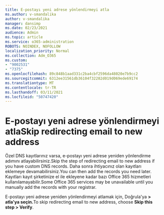 ```yaml
---
title: E-postayı yeni adrese yönlendirmeyi atla
ms.author: v-smandalika
author: v-smandalika
manager: dansimp
ms.date: 02/23/2021
audience: Admin
ms.topic: article
ms.service: o365-administration
ROBOTS: NOINDEX, NOFOLLOW
localization_priority: Normal
ms.collection: Adm_O365
ms.custom:
- "9002531"
- "7375"
ms.openlocfilehash: 89c848b1aad331c2ba4cbf2596da48020e7b9cc2
ms.sourcegitcommit: 6312ee31561db36104f32282d019d069ede69174
ms.translationtype: MT
ms.contentlocale: tr-TR
ms.lasthandoff: 03/11/2021
ms.locfileid: "50747420"
---
```

# <a name="skip-redirecting-email-to-new-address"></a><span data-ttu-id="4bf91-102">E-postayı yeni adrese yönlendirmeyi atla</span><span class="sxs-lookup"><span data-stu-id="4bf91-102">Skip redirecting email to new address</span></span>

<span data-ttu-id="4bf91-103">Özel DNS kayıtlarınız varsa, e-postayı yeni adrese yeniden yönlendirme adımını atlayabilirsiniz.</span><span class="sxs-lookup"><span data-stu-id="4bf91-103">Skip the step of redirecting email to new address if you have custom DNS records.</span></span> <span data-ttu-id="4bf91-104">Daha sonra ihtiyacınız olan kayıtları eklemeye devamabilirsiniz.</span><span class="sxs-lookup"><span data-stu-id="4bf91-104">You can then add the records you need later.</span></span> <span data-ttu-id="4bf91-105">Kayıtları kayıt şirketinize el ile ekleyene kadar bazı Office 365 hizmetleri kullanılamayabilir.</span><span class="sxs-lookup"><span data-stu-id="4bf91-105">Some Office 365 services may be unavailable until you manually add the records with your registrar.</span></span>

<span data-ttu-id="4bf91-106">E-postayı yeni adrese yeniden yönlendirmeyi atlamak için, Doğrula'ya **> atla'ya seçin.**</span><span class="sxs-lookup"><span data-stu-id="4bf91-106">To skip redirecting email to new address, choose **Skip this step > Verify**.</span></span>